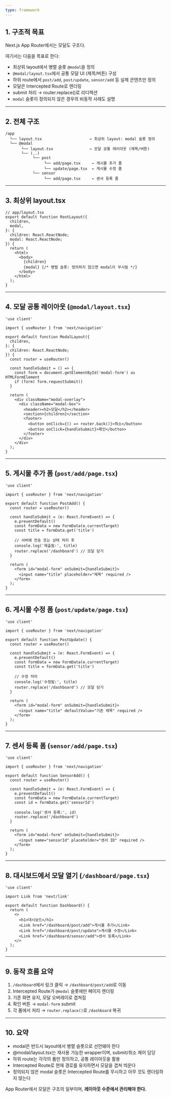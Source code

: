 ```yaml
---
type: framework
---
```

## 1. 구조적 목표

Next.js App Router에서는 모달도 구조다.

여기서는 다음을 목표로 한다:

- 최상위 layout에서 병렬 슬롯 `@modal`을 정의
- `@modal/layout.tsx`에서 공통 모달 UI (제목/버튼) 구성
- 하위 route에서 `post/add`, `post/update`, `sensor/add` 등 실제 콘텐츠만 정의
- 모달은 Intercepted Route로 렌더링
- submit 처리 → router.replace()로 리디렉션
- `modal` 슬롯이 정의되지 않은 경우의 비동작 사례도 설명

---

## 2. 전체 구조

```
/app
  └── layout.tsx                     ← 최상위 layout: modal 슬롯 정의
  └── @modal
       └── layout.tsx                ← 모달 공통 레이아웃 (제목/버튼)
       └── (..)
            └── post
                 └── add/page.tsx     ← 게시물 추가 폼
                 └── update/page.tsx  ← 게시물 수정 폼
            └── sensor
                 └── add/page.tsx     ← 센서 등록 폼

```

---

## 3. 최상위 layout.tsx

```tsx
// app/layout.tsx
export default function RootLayout({
  children,
  modal,
}: {
  children: React.ReactNode;
  modal: React.ReactNode;
}) {
  return (
    <html>
      <body>
        {children}
        {modal} {/* 병렬 슬롯: 정의하지 않으면 modal이 무시됨 */}
      </body>
    </html>
  );
}

```

---

## 4. 모달 공통 레이아웃 (`@modal/layout.tsx`)

```tsx
'use client'

import { useRouter } from 'next/navigation'

export default function ModalLayout({
  children,
}: {
  children: React.ReactNode;
}) {
  const router = useRouter()

  const handleSubmit = () => {
    const form = document.getElementById('modal-form') as HTMLFormElement
    if (form) form.requestSubmit()
  }

  return (
    <div className="modal-overlay">
      <div className="modal-box">
        <header><h2>모달</h2></header>
        <section>{children}</section>
        <footer>
          <button onClick={() => router.back()}>취소</button>
          <button onClick={handleSubmit}>확인</button>
        </footer>
      </div>
    </div>
  );
}

```

---

## 5. 게시물 추가 폼 (`post/add/page.tsx`)

```tsx
'use client'

import { useRouter } from 'next/navigation'

export default function PostAdd() {
  const router = useRouter()

  const handleSubmit = (e: React.FormEvent) => {
    e.preventDefault()
    const formData = new FormData(e.currentTarget)
    const title = formData.get('title')

    // 서버에 전송 또는 상태 처리 후
    console.log('제출됨:', title)
    router.replace('/dashboard') // 모달 닫기
  }

  return (
    <form id="modal-form" onSubmit={handleSubmit}>
      <input name="title" placeholder="제목" required />
    </form>
  );
}

```

---

## 6. 게시물 수정 폼 (`post/update/page.tsx`)

```tsx
'use client'

import { useRouter } from 'next/navigation'

export default function PostUpdate() {
  const router = useRouter()

  const handleSubmit = (e: React.FormEvent) => {
    e.preventDefault()
    const formData = new FormData(e.currentTarget)
    const title = formData.get('title')

    // 수정 처리
    console.log('수정됨:', title)
    router.replace('/dashboard') // 모달 닫기
  }

  return (
    <form id="modal-form" onSubmit={handleSubmit}>
      <input name="title" defaultValue="기존 제목" required />
    </form>
  );
}

```

---

## 7. 센서 등록 폼 (`sensor/add/page.tsx`)

```tsx
'use client'

import { useRouter } from 'next/navigation'

export default function SensorAdd() {
  const router = useRouter()

  const handleSubmit = (e: React.FormEvent) => {
    e.preventDefault()
    const formData = new FormData(e.currentTarget)
    const id = formData.get('sensorId')

    console.log('센서 등록:', id)
    router.replace('/dashboard')
  }

  return (
    <form id="modal-form" onSubmit={handleSubmit}>
      <input name="sensorId" placeholder="센서 ID" required />
    </form>
  );
}

```

---

## 8. 대시보드에서 모달 열기 (`/dashboard/page.tsx`)

```tsx
'use client'

import Link from 'next/link'

export default function Dashboard() {
  return (
    <>
      <h1>대시보드</h1>
      <Link href="/dashboard/post/add">게시물 추가</Link>
      <Link href="/dashboard/post/update">게시물 수정</Link>
      <Link href="/dashboard/sensor/add">센서 등록</Link>
    </>
  );
}

```

---

## 9. 동작 흐름 요약

1. `/dashboard`에서 링크 클릭 → `/dashboard/post/add`로 이동
2. Intercepted Route가 `@modal` 슬롯에만 페이지 렌더링
3. 기존 화면 유지, 모달 오버레이로 겹쳐짐
4. 확인 버튼 → `modal-form` submit
5. 각 폼에서 처리 → `router.replace()`로 `/dashboard` 복귀

---

## 10. 요약

- modal은 반드시 layout에서 병렬 슬롯으로 선언돼야 한다
- @modal/layout.tsx는 재사용 가능한 wrapper이며, submit/취소 제어 담당
- 하위 route는 각각의 폼만 정의하고, 공통 레이아웃을 활용
- Intercepted Route로 현재 경로를 유지하면서 모달을 겹쳐 띄운다
- 정의되지 않은 modal 슬롯은 Intercepted Route를 무시하고 아무 것도 렌더링하지 않는다

App Router에서 모달은 구조의 일부이며, **레이아웃 수준에서 관리해야 한다.**